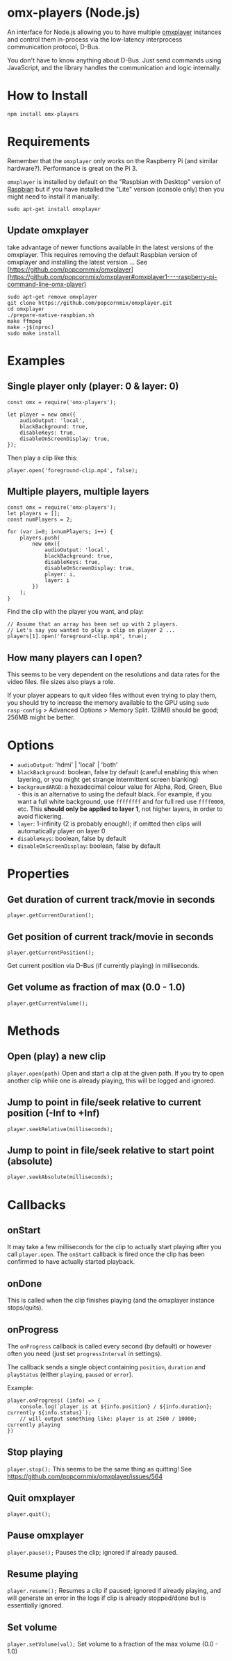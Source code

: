 
# omx-players (Node.js)
An interface for Node.js allowing you to have multiple [omxplayer](https://github.com/popcornmix/omxplayer) instances and control them in-process via the low-latency interprocess communication protocol, D-Bus.

You don't have to know anything about D-Bus. Just send commands using JavaScript, and the library handles the communication and logic internally.

# How to Install
```
npm install omx-players
```
# Requirements
Remember that the `omxplayer` only works on the Raspberry Pi (and similar hardware?). Performance is great on the Pi 3.

`omxplayer` is installed by default on the "Raspbian with Desktop" version of [Raspbian](https://www.raspberrypi.org/downloads/raspbian/) but if you have installed the "Lite" version (console only) then you might need to install it manually:
```
sudo apt-get install omxplayer
```
## Update omxplayer
take advantage of newer functions available in the latest versions of the omxplayer. This requires removing the default Raspbian version of omxplayer and installing the latest version ... See [https://github.com/popcornmix/omxplayer](https://github.com/popcornmix/omxplayer#omxplayer1----raspberry-pi-command-line-omx-player)
```
sudo apt-get remove omxplayer
git clone https://github.com/popcornmix/omxplayer.git
cd omxplayer
./prepare-native-raspbian.sh
make ffmpeg
make -j$(nproc)
sudo make install
```
# Examples
## Single player only (player: 0  & layer: 0)
```
const omx = require('omx-players');

let player = new omx({
	audioOutput: 'local',
	blackBackground: true,
	disableKeys: true,
	disableOnScreenDisplay: true,
});
```
Then play a clip like this:
```
player.open('foreground-clip.mp4', false);
```

## Multiple players, multiple layers
```
const omx = require('omx-players');
let players = [];
const numPlayers = 2;

for (var i=0; i<numPlayers; i++) {
	players.push(
		new omx({
			audioOutput: 'local',
			blackBackground: true,
			disableKeys: true,
			disableOnScreenDisplay: true,
			player: i,
			layer: i
		})
	);
}

```
Find the clip with the player you want, and play:
```
// Assume that an array has been set up with 2 players.
// Let's say you wanted to play a clip on player 2 ...
players[1].open('foreground-clip.mp4', true);
```

## How many players can I open?
This seems to be very dependent on the resolutions and data rates for the video files. file sizes also plays a role.

If your player appears to quit video files without even trying to play them, you should try to increase the memory available to the GPU using `sudo rasp-config` > Advanced Options > Memory Split. 128MB should be good; 256MB might be better.

# Options
* `audioOutput`: 'hdmi' | 'local' | 'both'
* `blackBackground`: boolean, false by default (careful enabling this when layering, or you might get strange intermittent screen blanking)
* `backgroundARGB`: a hexadecimal colour value for Alpha, Red, Green, Blue - this is an alternative to using the default black. For example, if you want a full white background, use `ffffffff` and for full red use `ffff0000`, etc. This **should only be applied to layer 1**, not higher layers, in order to avoid flickering.
* `layer`: 1-infinity (2 is probably enough!); if omitted then clips will automatically player on layer 0
* `disableKeys`: boolean, false by default
* `disableOnScreenDisplay`:  boolean, false by default

# Properties
## Get duration of current track/movie in seconds
`player.getCurrentDuration();`

## Get position of current track/movie in seconds
`player.getCurrentPosition();`

Get current position via D-Bus (if currently playing) in milliseconds.

## Get volume as fraction of max (0.0 - 1.0)
`player.getCurrentVolume();`

# Methods
## Open (play) a new clip
`player.open(path)`
Open and start a clip at the given path. If you try to open another clip while one is already playing, this will be logged and ignored.

## Jump to point in file/seek relative to current position (-Inf to +Inf)
`player.seekRelative(milliseconds);`

## Jump to point in file/seek relative to start point (absolute)
`player.seekAbsolute(milliseconds);`

# Callbacks
## onStart
It may take a few milliseconds for the clip to actually start playing after you call `player.open`. The `onStart` callback is fired once the clip has been confirmed to have actually started playback.

## onDone
This is called when the clip finishes playing (and the omxplayer instance stops/quits).

## onProgress
The `onProgress` callback is called every second (by default) or however often you need (just set `progressInterval` in settings).

The callback sends a single object containing `position`, `duration` and `playStatus` (either `playing`, `paused` or `error`).

Example:
```
player.onProgress( (info) => {
	console.log(`player is at ${info.position} / ${info.duration}; currently ${info.status}`);
	// will output something like: player is at 2500 / 10000; currently playing
})
```

## Stop playing
`player.stop();`
This seems to be the same thing as quitting! See https://github.com/popcornmix/omxplayer/issues/564

## Quit omxplayer
`player.quit();`

## Pause omxplayer
`player.pause();`
Pauses the clip; ignored if already paused.

## Resume playing
`player.resume();`
Resumes a clip if paused; ignored if already playing, and will generate an error in the logs if clip is already stopped/done but is essentially ignored.

## Set volume
`player.setVolume(vol);`
Set volume to a fraction of the max volume (0.0 - 1.0)

